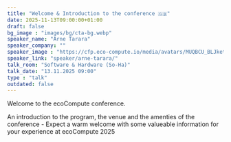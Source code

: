 ```yaml
---
title: "Welcome & Introduction to the conference 🇬🇧"
date: 2025-11-13T09:00:00+01:00
draft: false
bg_image : "images/bg/cta-bg.webp"
speaker_name: "Arne Tarara"
speaker_company: ""
speaker_image : "https://cfp.eco-compute.io/media/avatars/MUQBCU_BLJkety.jpg"
speaker_link: "speaker/arne-tarara/"
talk_room: "Software & Hardware (So-Ha)"
talk_date: "13.11.2025 09:00"
type : "talk"
outdated: false
---
```


Welcome to the ecoCompute conference.

An introduction to the program, the venue and the amenties of the conference - Expect a warm welcome with some valueable information for your experience at ecoCompute 2025
